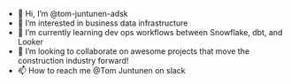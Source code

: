 - 👋 Hi, I’m @tom-juntunen-adsk
- 👀 I’m interested in business data infrastructure
- 🌱 I’m currently learning dev ops workflows between Snowflake, dbt, and Looker
- 💞️ I’m looking to collaborate on awesome projects that move the construction industry forward!
- 📫 How to reach me @Tom Juntunen on slack

<!---
tom-juntunen-adsk/tom-juntunen-adsk is a ✨ special ✨ repository because its `README.md` (this file) appears on your GitHub profile.
You can click the Preview link to take a look at your changes.
--->
